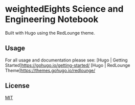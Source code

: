 # weightedEights Science and Engineering Notebook

Built with Hugo using the RedLounge theme. 

## Usage

For all usage and documentation please see: 
[Hugo | Getting Started]<https://gohugo.io/getting-started/>
[Hugo | RedLounge Theme]<https://themes.gohugo.io/redlounge/>

## License

[MIT](http://opensource.org/licenses/MIT)